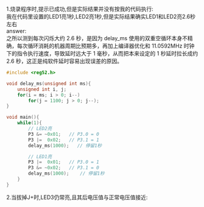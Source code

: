 1.烧录程序时,提示已成功,但是实际结果并没有按我的代码执行:  
我在代码里设置的LED1亮1秒,LED2亮1秒,但是实际结果确实LED1和LED2亮2.6秒左右  
answer:  
之所以测到每次闪烁大约 2.6 秒，是因为 delay_ms 使用的双重空循环本身不精确，每次循环消耗的机器周期比预期多，再加上编译器优化和 11.0592MHz 时钟下的指令执行速度，导致延时远大于 1 毫秒，从而把本来设定的 1 秒延时拉长成约 2.6 秒，这正是纯软件延时容易出现误差的原因。
```c
#include <reg52.h>

void delay_ms(unsigned int ms){
    unsigned int i, j;
    for(i = ms; i > 0; i--)
        for(j = 1100; j > 0; j--);
}

void main(){
    while(1){
        // LED2亮
        P3 &= ~0x01;   // P3.0 = 0 
        P3 |=  0x02;   // P3.1 = 1 
        delay_ms(1000);   // 停留1秒

        // LED1亮
        P3 |=  0x01;   // P3.0 = 1 
        P3 &= ~0x02;   // P3.1 = 0 
        delay_ms(1000);    // 停留1秒
    }
}
```
2.当拔掉J+时,LED3仍常亮,且其后电压值与正常电压值接近:
